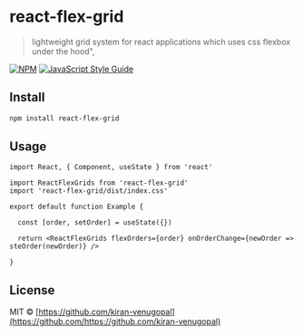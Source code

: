 # react-flex-grid

> lightweight grid system for react applications which uses css flexbox under the hood&quot;,

[![NPM](https://img.shields.io/npm/v/react-flex-grid.svg)](https://www.npmjs.com/package/react-flex-grid) [![JavaScript Style Guide](https://img.shields.io/badge/code_style-standard-brightgreen.svg)](https://standardjs.com)

## Install

```bash
npm install react-flex-grid
```

## Usage

```tsx
import React, { Component, useState } from 'react'

import ReactFlexGrids from 'react-flex-grid'
import 'react-flex-grid/dist/index.css'

export default function Example {

  const [order, setOrder] = useState({})

  return <ReactFlexGrids flexOrders={order} onOrderChange={newOrder => steOrder(newOrder)} />

}
```

## License

MIT © [https://github.com/kiran-venugopal](https://github.com/https://github.com/kiran-venugopal)
